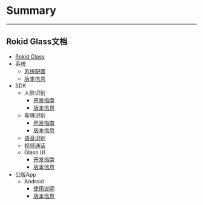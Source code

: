 # Summary
---------
Rokid Glass文档
---------
* [Rokid Glass](README.md)
* 系统
    - [系统配置](1-system/index.md)
    - [版本信息](1-system/ReleaseNotes.md)
* SDK
    - 人脸识别
        - [开发指南](2-sdk/1-face-sdk/index.md)
        - [版本信息](2-sdk/1-face-sdk/ReleaseNotes.md)
    - 车牌识别
        - [开发指南](2-sdk/2-lpr-sdk/index.md)
        - [版本信息](2-sdk/2-lpr-sdk/ReleaseNotes.md)
    - [语音识别](https://rokid.github.io/docs/5-enableVoice/rokid-vsvy-sdk-docs/LocalSkillSdk/LocalSkillSdk.html)
    - [视频通话](2-sdk/4-video-sdk/index.md)
    - Glass UI
        - [开发指南](2-sdk/5-ui-sdk/index.md)
        - [版本信息](2-sdk/5-ui-sdk/ReleaseNotes.md)
* 公版App
    - Android
        - [使用说明](3-app/1-android/index.md)
        - [版本信息](3-app/1-android/ReleaseNotes.md)
